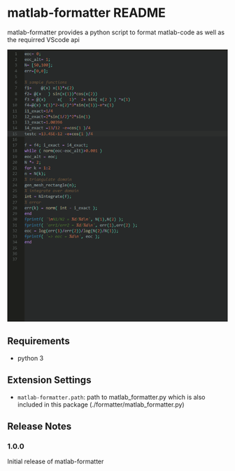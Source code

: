 # matlab-formatter README

matlab-formatter provides a python script to format matlab-code as well as the requirred VScode api

![Example](images/example.gif)

## Requirements
- python 3

## Extension Settings
* `matlab-formatter.path`: path to matlab_formatter.py which is also included in this package (./formatter/matlab_formatter.py)


## Release Notes

### 1.0.0

Initial release of matlab-formatter
